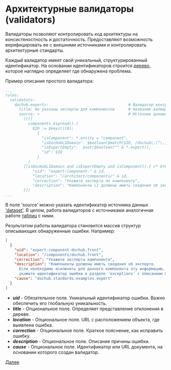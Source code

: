 # Архитектурные валидаторы (validators)

Валидаторы позволяют контролировать код архитектуры на консистеностность и достаточность. Предоставляют возможность
верифицировать ее с внешними источниками и контролировать архитектурные стандарты.

Каждый валидатор имеет свой уникальный, структурированный идентификатор. На основании идентификаторов строится
[дерево](/problems), которое наглядно определяет где обнаружена проблема.

Пример описания простого валидатора:
```yaml
...
rules:
  validators:
    dochub.experts:                                   # Валидатор контролирует заполнение поля expert для компонентов L1
      title: Не указаны эксперты для компонентов      # Название валидатора
      source: >                                       # Источник данных об ошибках. В данном случае JSONata запрос
        ([([
          components.$spread().(                                                /* Сканируем все компоненты */
            $ID := $keys()[0];
              {                                                                 /* Генерируем массив признаков проблем */
                "isComponent": *.entity = "component",                          /* Это компонент */
                "isDocHubL1Domain": $boolean($match($ID, /dochub\.[^\.]*$/)),   /* в домене DocHub L1 */
                "isExpertEmpty":  $not($boolean("" & *.expert)),                /* и поле expert не заполнено */
                "id": $ID
              }
          )        
        ][isDocHubL1Domain and isExpertEmpty and isComponent]).{ /* Отбираем все компоненты где поле 'expert' пустое*/
            "uid": "expert-component-" & id,                                    /* Уникальный идентификатор выявленной ошибки */
            "location": "/architect/components/" & id,                          /* Ссылка на расположение объекта ошибки */
            "correction": "Укажите эксперта по компоненту",                     /* Рекомендации как исправить проблему */
            "description": "Компоненты L1 должены иметь сведения об экспертах."
        }])
...
```

В поле 'source' можно указать идентификатор источника данных ['dataset'](/docs/dochub.datasets). 
В целом, работа валидаторов с источниками аналогичная работе [таблиц](/docs/dochub.tables) с ними. 

Результатом работы валидатора становится массив структур описывающих обнаруженные ошибки. Например:

```JSON
[
  {
    "uid": "expert-component-dochub.front",
    "location": "/components/dochub.front",
    "correction": "Укажите эксперта компонента",
    "description": "Компоненты должены иметь сведения об эксперте. 
      Если необходимо исключить для данного компонента эту информацию,
      укажите идентификатор ошибки в разделе 'exceptions' с описанием причины",
    "cause": "dochub.standards.examples.expert"
  }
]
```

* ***uid*** - Обязательное поле. Уникальный идентификатор ошибки. Важно обеспечить его глобальную уникальность.
* ***title*** - Опциональное поле. Определяет представление отклонения в дереве.
* ***location*** - Опциональное поле. URL с расположением объекта, где выявлена ошибка.
* ***correction*** - Опциональное поле. Краткое пояснение, как исправить ошибку.
* ***description*** - Опциональное поле. Описание причины ошибки.
* ***cause*** - Опциональное поле. Идентификатор или URL документа, на основании которого создан валидатор.

[Далее](/docs/dochub.rules.exceptions)
